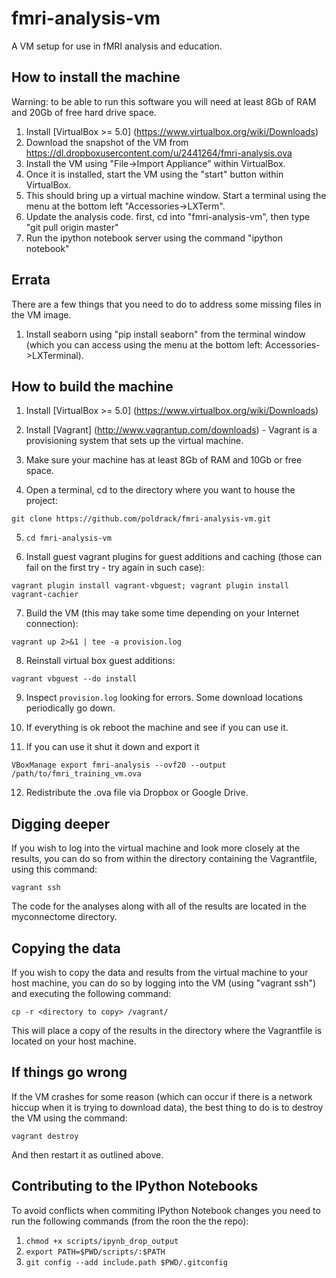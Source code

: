 # fmri-analysis-vm
A VM setup for use in fMRI analysis and education.

## How to install the machine
Warning: to be able to run this software you will need at least 8Gb of RAM and 20Gb of free hard drive space.

1. Install [VirtualBox >= 5.0] (https://www.virtualbox.org/wiki/Downloads)
2. Download the snapshot of the VM from https://dl.dropboxusercontent.com/u/2441264/fmri-analysis.ova
3. Install the VM using "File->Import Appliance" within VirtualBox.
4. Once it is installed, start the VM using the "start" button within VirtualBox.
5. This should bring up a virtual machine window.  Start a terminal using the menu at the bottom left "Accessories->LXTerm".
6. Update the analysis code.  first, cd into "fmri-analysis-vm", then type "git pull origin master"
6. Run the ipython notebook server using the command "ipython notebook"

## Errata

There are a few things that you need to do to address some missing files in the VM image.

1.  Install seaborn using "pip install seaborn" from the terminal window (which you can access using the menu at the bottom left: Accessories->LXTerminal).


## How to build the machine

1. Install [VirtualBox >= 5.0] (https://www.virtualbox.org/wiki/Downloads)

2. Install [Vagrant] (http://www.vagrantup.com/downloads) - Vagrant is a provisioning system that sets up the virtual machine.

3. Make sure your machine has at least 8Gb of RAM and 10Gb or free space.

4. Open a terminal, cd to the directory where you want to house the project:

  `git clone https://github.com/poldrack/fmri-analysis-vm.git`

5. `cd fmri-analysis-vm`

6. Install guest vagrant plugins for guest additions and caching (those can fail on the first try - try again in such case):

  `vagrant plugin install vagrant-vbguest; vagrant plugin install vagrant-cachier`

7. Build the VM (this may take some time depending on your Internet connection):

  `vagrant up 2>&1 | tee -a provision.log`

8. Reinstall virtual box guest additions:

  `vagrant vbguest --do install`

9. Inspect `provision.log` looking for errors. Some download locations periodically go down.

10. If everything is ok reboot the machine and see if you can use it.

11. If you can use it shut it down and export it

  `VBoxManage export fmri-analysis --ovf20 --output /path/to/fmri_training_vm.ova`

12. Redistribute the .ova file via Dropbox or Google Drive.

## Digging deeper

If you wish to log into the virtual machine and look more closely at the results, you can do so from within the directory containing the Vagrantfile, using this command:

`vagrant ssh`

The code for the analyses along with all of the results are located in the myconnectome directory.

## Copying the data

If you wish to copy the data and results from the virtual machine to your host machine, you can do so by logging into the VM (using "vagrant ssh") and executing the following command:

`cp -r <directory to copy> /vagrant/`

This will place a copy of the results in the directory where the Vagrantfile is located on your host machine.

## If things go wrong

If the VM crashes for some reason (which can occur if there is a network hiccup when it is trying to download data), the best thing to do is to destroy the VM using the command:

`vagrant destroy`

And then restart it as outlined above.  

## Contributing to the IPython Notebooks
To avoid conflicts when commiting IPython Notebook changes you need to run the following commands (from the roon the the repo):

1. `chmod +x scripts/ipynb_drop_output`
2. `export PATH=$PWD/scripts/:$PATH`
3. `git config --add include.path $PWD/.gitconfig`
